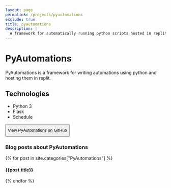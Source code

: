 ```yaml
---
layout: page
permalink: /projects/pyautomations
exclude: true
title: pyautomations
description: |
  A framework for automatically running python scripts hosted in replit.
---
```

<style>
    button{
        height: 40px;
    }
</style>

# PyAutomations
PyAutomations is a framework for writing automations using python and hosting them in replit.

## Technologies
- Python 3
- Flask
- Schedule

<button onclick="location.href='https://github.com/morpheus636/PyAutomations'" type="button">View PyAutomations on GitHub</button>

### Blog posts about PyAutomations
  <div class="archive-group">
    {% for post in site.categories["PyAutomations"] %}
    <article class="archive-item">
      <h4><a href="{{ site.baseurl }}{{ post.url }}">{{post.title}}</a></h4>
    </article>
    {% endfor %}
  </div>
  